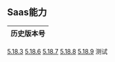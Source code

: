 ## Saas能力
历史版本号|
-|
[5.18.3](/pbt/5.18.3/README.md)
[5.18.6](/pbt/5.18.6/README.md)
[5.18.7](/pbt/5.18.7/README.md)
[5.18.8](/pbt/5.18.8/README.md)
[5.18.9](/pbt/5.18.9/README.md)
测试